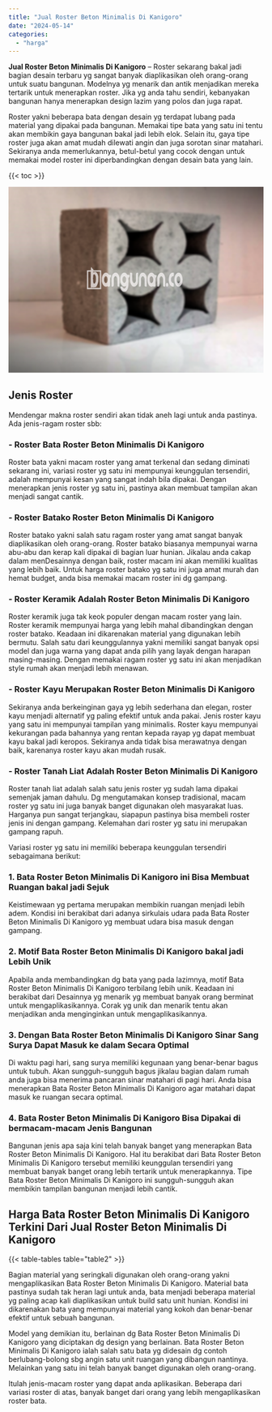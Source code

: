 ```yaml
---
title: "Jual Roster Beton Minimalis Di Kanigoro"
date: "2024-05-14"
categories: 
  - "harga"
---
```


**Jual Roster Beton Minimalis Di Kanigoro** – Roster sekarang bakal jadi bagian desain terbaru yg sangat banyak diaplikasikan oleh orang-orang untuk suatu bangunan. Modelnya yg menarik dan antik menjadikan mereka tertarik untuk menerapkan roster. Jika yg anda tahu sendiri, kebanyakan bangunan hanya menerapkan design lazim yang polos dan juga rapat.

Roster yakni beberapa bata dengan desain yg terdapat lubang pada material yang dipakai pada bangunan. Memakai tipe bata yang satu ini tentu akan membikin gaya bangunan bakal jadi lebih elok. Selain itu, gaya tipe roster juga akan amat mudah dilewati angin dan juga sorotan sinar matahari. Sekiranya anda memerlukannya, betul-betul yang cocok dengan untuk memakai model roster ini diperbandingkan dengan desain bata yang lain.

{{< toc >}}

![Jual Roster Beton Minimalis Di Kanigoro](/images/bata-roster-minimalis-23.png)

## Jenis Roster

Mendengar makna roster sendiri akan tidak aneh lagi untuk anda pastinya. Ada jenis-ragam roster sbb:

### \- Roster Bata Roster Beton Minimalis Di Kanigoro

Roster bata yakni macam roster yang amat terkenal dan sedang diminati sekarang ini, variasi roster yg satu ini mempunyai keunggulan tersendiri, adalah mempunyai kesan yang sangat indah bila dipakai. Dengan menerapkan jenis roster yg satu ini, pastinya akan membuat tampilan akan menjadi sangat cantik.

### \- Roster Batako Roster Beton Minimalis Di Kanigoro

Roster batako yakni salah satu ragam roster yang amat sangat banyak diaplikasikan oleh orang-orang. Roster batako biasanya mempunyai warna abu-abu dan kerap kali dipakai di bagian luar hunian. Jikalau anda cakap dalam menDesainnya dengan baik, roster macam ini akan memiliki kualitas yang lebih baik. Untuk harga roster batako yg satu ini juga amat murah dan hemat budget, anda bisa memakai macam roster ini dg gampang.

### \- Roster Keramik Adalah Roster Beton Minimalis Di Kanigoro

Roster keramik juga tak keok populer dengan macam roster yang lain. Roster keramik mempunyai harga yang lebih mahal dibandingkan dengan roster batako. Keadaan ini dikarenakan material yang digunakan lebih bermutu. Salah satu dari keunggulannya yakni memiliki sangat banyak opsi model dan juga warna yang dapat anda pilih yang layak dengan harapan masing-masing. Dengan memakai ragam roster yg satu ini akan menjadikan style rumah akan menjadi lebih menawan.

### \- Roster Kayu Merupakan Roster Beton Minimalis Di Kanigoro

Sekiranya anda berkeinginan gaya yg lebih sederhana dan elegan, roster kayu menjadi alternatif yg paling efektif untuk anda pakai. Jenis roster kayu yang satu ini mempunyai tampilan yang minimalis. Roster kayu mempunyai kekurangan pada bahannya yang rentan kepada rayap yg dapat membuat kayu bakal jadi keropos. Sekiranya anda tidak bisa merawatnya dengan baik, karenanya roster kayu akan mudah rusak.

### \- Roster Tanah Liat Adalah Roster Beton Minimalis Di Kanigoro

Roster tanah liat adalah salah satu jenis roster yg sudah lama dipakai semenjak jaman dahulu. Dg mengutamakan konsep tradisional, macam roster yg satu ini juga banyak banget digunakan oleh masyarakat luas. Harganya pun sangat terjangkau, siapapun pastinya bisa membeli roster jenis ini dengan gampang. Kelemahan dari roster yg satu ini merupakan gampang rapuh.

Variasi roster yg satu ini memiliki beberapa keunggulan tersendiri sebagaimana berikut:

### 1\. Bata Roster Beton Minimalis Di Kanigoro ini Bisa Membuat Ruangan bakal jadi Sejuk

Keistimewaan yg pertama merupakan membikin ruangan menjadi lebih adem. Kondisi ini berakibat dari adanya sirkulais udara pada Bata Roster Beton Minimalis Di Kanigoro yg membuat udara bisa masuk dengan gampang.

### 2\. Motif Bata Roster Beton Minimalis Di Kanigoro bakal jadi Lebih Unik

Apabila anda membandingkan dg bata yang pada lazimnya, motif Bata Roster Beton Minimalis Di Kanigoro terbilang lebih unik. Keadaan ini berakibat dari Desainnya yg menarik yg membuat banyak orang berminat untuk mengaplikasikannya. Corak yg unik dan menarik tentu akan menjadikan anda menginginkan untuk mengaplikasikannya.

### 3\. Dengan Bata Roster Beton Minimalis Di Kanigoro Sinar Sang Surya Dapat Masuk ke dalam Secara Optimal

Di waktu pagi hari, sang surya memiliki kegunaan yang benar-benar bagus untuk tubuh. Akan sungguh-sungguh bagus jikalau bagian dalam rumah anda juga bisa menerima pancaran sinar matahari di pagi hari. Anda bisa menerapkan Bata Roster Beton Minimalis Di Kanigoro agar matahari dapat masuk ke ruangan secara optimal.

### 4\. Bata Roster Beton Minimalis Di Kanigoro Bisa Dipakai di bermacam-macam Jenis Bangunan

Bangunan jenis apa saja kini telah banyak banget yang menerapkan Bata Roster Beton Minimalis Di Kanigoro. Hal itu berakibat dari Bata Roster Beton Minimalis Di Kanigoro tersebut memiliki keunggulan tersendiri yang membuat banyak banget orang lebih tertarik untuk menerapkannya. Tipe Bata Roster Beton Minimalis Di Kanigoro ini sungguh-sungguh akan membikin tampilan bangunan menjadi lebih cantik.

## Harga Bata Roster Beton Minimalis Di Kanigoro Terkini Dari Jual Roster Beton Minimalis Di Kanigoro

{{< table-tables table="table2" >}}

Bagian material yang seringkali digunakan oleh orang-orang yakni mengaplikasikan Bata Roster Beton Minimalis Di Kanigoro. Material bata pastinya sudah tak heran lagi untuk anda, bata menjadi beberapa material yg paling acap kali diaplikasikan untuk build satu unit hunian. Kondisi ini dikarenakan bata yang mempunyai material yang kokoh dan benar-benar efektif untuk sebuah bangunan.

Model yang demikian itu, berlainan dg Bata Roster Beton Minimalis Di Kanigoro yang diciptakan dg design yang berlainan. Bata Roster Beton Minimalis Di Kanigoro ialah salah satu bata yg didesain dg contoh berlubang-bolong sbg angin satu unit ruangan yang dibangun nantinya. Melainkan yang satu ini telah banyak banget digunakan oleh orang-orang.

Itulah jenis-macam roster yang dapat anda aplikasikan. Beberapa dari variasi roster di atas, banyak banget dari orang yang lebih mengaplikasikan roster bata.
